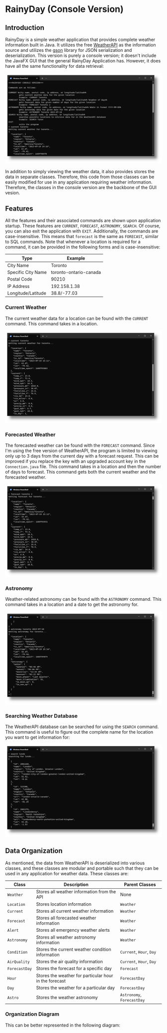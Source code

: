 # RainyDay (Console Version)

## Introduction
RainyDay is a simple weather application that provides complete weather information built in Java. It utilizes
the free [WeatherAPI](https://www.weatherapi.com/) as the information source and utilizes the
[gson](https://github.com/google/gson) library for JSON serialization and deserialization. This version is purely
a console version; it doesn't include the JavaFX GUI that the general RainyDay Application has. However, it does have
all the same functionality for data retrieval:

![program_start.png](pictures/program_start.png)

In addition to simply viewing the weather data, it also provides stores the data in separate classes.
Therefore, this code from those classes can be easily modified for use in any application requiring 
weather information. Therefore, the classes in the console version are the backbone of the GUI vesion.

## Features
All the features and their associated commands are shown upon application startup. These features are `CURRENT`, 
`FORECAST`, `ASTRONOMY`, `SEARCH`. Of course, you can also exit the application with `EXIT`. Additionally, the
commands are case-insensitive. This means that `forecast` is the same as `FORECAST`, similar to SQL commands.
Note that whenever a location is required for a command, it can be provided in the following forms and is
case-insensitive:

<div align="center">

| Type               | Example                |
|--------------------|------------------------|
| City Name          | Toronto                |
| Specific City Name | toronto-ontario-canada |
| Postal Code        | 90210                  |
| IP Address         | 192.158.1.38           |
| Longitude/Latitude | 38.8/-77.03            |

</div>

### Current Weather
The current weather data for a location can be found with the `CURRENT` command. This command takes in a location.

![current.png](pictures/current.png)

### Forecasted Weather
The forecasted weather can be found with the `FORECAST` command. Since I'm using
the free version of WeatherAPI, the program is limited to viewing only up to 3 days from the current day with a 
forecast request. This can be improved if you replace the key with an upgraded account key in the `Connection.java`
file. This command takes in a location and then the number of days to forecast. This command gets both the current
weather and the forecasted weather.

![forecast.png](pictures/forecast.png)

### Astronomy
Weather-related astronomy can be found with the `ASTRONOMY` command. This command takes in a location and a date
to get the astronomy for.

![astronomy.png](pictures/astronomy.png)

### Searching Weather Database
The WeatherAPI database can be searched for using the `SEARCH` command. This command is useful to figure out the
complete name for the location you want to get information for:

![search.png](pictures/search.png)

## Data Organization
As mentioned, the data from WeatherAPI is deserialized into various classes, and these classes are modular and portable 
such that they can be used in any application for weather data. These classes are:

| Class | Description | Parent Classes     |
| ----- | ----------- |--------------------|
| `Weather` | Stores all weather information from the API | None               |
| `Location` | Stores location information | `Weather`            |
| `Current` | Stores all current weather information | `Weather`            |
| `Forecast` | Stores all forecasted weather information | `Weather`            |
| `Alert` | Stores all emergency weather alerts | `Weather`            |
| `Astronomy` | Stores all weather astronomy information | `Weather`            |
| `Condition` | Stores the current weather condition information | `Current`, `Hour`, `Day` |
| `AirQuality` | Stores the air quality information | `Current`, `Hour`, `Day` |
| `ForecastDay` | Stores the forecast for a specific day | `Forecast`           |
| `Hour` | Stores the weather for particular hour in the forecast | `ForecastDay`        |
| `Day` | Stores the weather for a particular day | `ForecastDay`        |
| `Astro` | Stores the weather astronomy | `Astronomy`, `ForecastDay` |

### Organization Diagram
This can be better represented in the following diagram:


